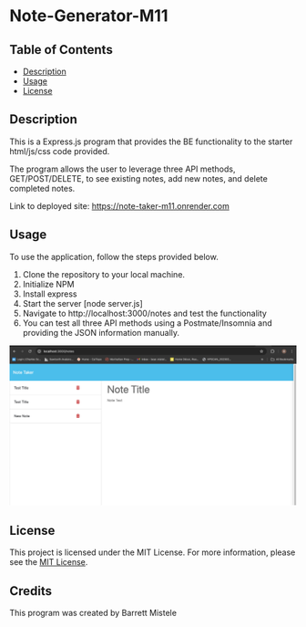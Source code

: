 # Note-Generator-M11

## Table of Contents
* [Description](#description)
* [Usage](#usage)
* [License](#license)
    

## Description
This is a Express.js program that provides the BE functionality to the starter html/js/css code provided.

The program allows the user to leverage three API methods, GET/POST/DELETE, to see existing notes, add new notes, and delete completed notes.

Link to deployed site:
https://note-taker-m11.onrender.com


## Usage
To use the application, follow the steps provided below.
1. Clone the repository to your local machine.
2. Initialize NPM 
3. Install express
4. Start the server [node server.js]
5. Navigate to http://localhost:3000/notes and test the functionality
6. You can test all three API methods using a Postmate/Insomnia and providing the JSON information manually.

![Screenshot](Develop/public/assets/screenshots/screenshot1.png)

## License
This project is licensed under the MIT License. For more information, please see the [MIT License](https://opensource.org/licenses/MIT).

## Credits
This program was created by Barrett Mistele


